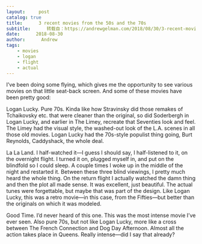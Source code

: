 ```yaml
---
layout:     post
catalog: true
title:      3 recent movies from the 50s and the 70s
subtitle:      转载自：https://andrewgelman.com/2018/08/30/3-recent-movies-50s-70s/
date:      2018-08-30
author:      Andrew
tags:
    - movies
    - logan
    - flight
    - actual
---
```





I’ve been doing some flying, which gives me the opportunity to see various movies on that little seat-back screen. And some of these movies have been pretty good:

Logan Lucky. Pure 70s. Kinda like how Stravinsky did those remakes of Tchaikovsky etc. that were cleaner than the original, so did Soderbergh in Logan Lucky, and earlier in The Limey, recreate that Seventies look and feel. The Limey had the visual style, the washed-out look of the L.A. scenes in all those old movies. Logan Lucky had the 70s-style populist thing going, Burt Reynolds, Caddyshack, the whole deal.

La La Land. I half-watched it—I guess I should say, I half-listened to it, on the overnight flight. I turned it on, plugged myself in, and put on the blindfold so I could sleep. A couple times I woke up in the middle of the night and restarted it. Between these three blind viewings, I pretty much heard the whole thing. On the return flight I actually watched the damn thing and then the plot all made sense. It was excellent, just beautiful. The actual tunes were forgettable, but maybe that was part of the design. Like Logan Lucky, this was a retro movie—in this case, from the Fifties—but better than the originals on which it was modeled.

Good Time. I’d never heard of this one. This was the most intense movie I’ve ever seen. Also pure 70s, but not like Logan Lucky, more like a cross between The French Connection and Dog Day Afternoon. Almost all the action takes place in Queens. Really intense—did I say that already?



